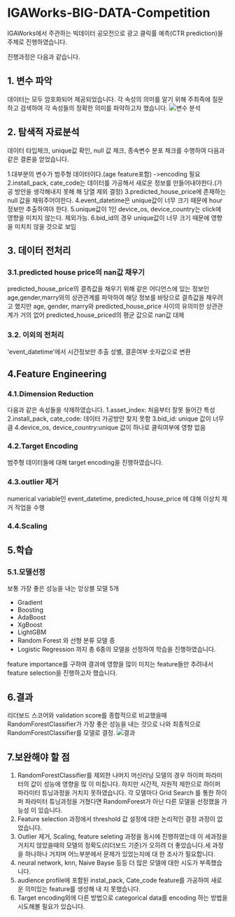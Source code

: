 # IGAWorks-BIG-DATA-Competition
IGAWorks에서 주관하는 빅데이터 공모전으로 광고 클릭률 예측(CTR prediction)을 주제로 진행하였습니다.

진행과정은 다음과 같습니다.

## 1. 변수 파악
데이터는 모두 암호화되어 제공되었습니다. 각 속성의 의미를 알기 위해 주최즉에 질문하고 검색하여 각 속성들의 정확한 의미를 파악하고자 했습니다.
![변수 분석](https://user-images.githubusercontent.com/46511190/118797440-8c85f200-b8d7-11eb-997b-64b9df857d73.jpg)

## 2. 탐색적 자료분석
데이터 타입체크, unique값 확인, null 값 체크, 종속변수 분포 체크를 수행하여 다음과 같은 결론을 얻었습니다.

1.대부분의 변수가 범주형 데이터이다.(age feature포함) ->encoding 필요
2.install_pack, cate_code는 데이터를 가공해서 새로운 정보를 만들어내야한다.(가공 방안을 생각해내지 못해 해
당열 제외 결정)
3.predicted_house_price에 존재하는 null 값을 채워주어야한다.
4.event_datetime은 unique값이 너무 크기 때문에 hour 정보만 추출하여야 한다.
5.unique값이 1인 device_os, device_country는 click에 영향을 미치지 않는다. 제외가능.
6.bid_id의 경우 unique값이 너무 크기 때문에 영향을 미치치 않을 것으로 보임

## 3. 데이터 전처리
### 3.1.predicted house price의 nan값 채우기
predicted_house_price의 결측값을 채우기 위해 같은 어디언스에 있는 정보인 age,gender,marry와의 상관관계를
파악하여 해당 정보를 바탕으로 결측값을 채우려고 했지만 age, gender, marry와 predicted_house_price 사이의 유의미한 상관관계가 거의 없어
predicted_house_priced의 평균 값으로 nan값 대체

### 3.2. 이외의 전처리
'event_datetime'에서 시간정보만 추출
성별, 결혼여부 숫자값으로 변환

## 4.Feature Engineering
### 4.1.Dimension Reduction
다음과 같은 속성들을 삭제하였습니다.
1.asset_index: 처음부터 잘못 들어간 특성
2.install_pack, cate_code: 데이터 가공방안 찾지 못함
3.bid_id: unique 값이 너무 큼
4.device_os, device_country:unique 값이 하나로 클릭여부에 영향 없음

### 4.2.Target Encoding
범주형 데이터들에 대해 target encoding을 진행하였습니다.

### 4.3.outlier 제거
numerical variable인 event_datetime, predicted_house_price 에 대해 이상치 제거 작업을 수행

### 4.4.Scaling

## 5.학습
### 5.1.모델선정
보통 가장 좋은 성능을 내는 앙상블 모델 5개
- Gradient
- Boosting
- AdaBoost
- XgBoost
- LightGBM
- Random Forest
와 선형 분류 모델 중 
- Logistic Regression
까지 총 6종의 모델을 선정하여 학습을 진행하였습니다.

feature importance를 구하여 결과에 영향을 많이 미치는 feature들만 추려내서 feature selection을 진행하고자 했습니다.

## 6.결과
리더보드 스코어와 validation score를 종합적으로 비교했을때 RandomForestClassifier가 가장 좋은 성능을 내는
것으로 나와 최종적으로 RandomForestClassifier를 모델로 결정.
![결과](https://user-images.githubusercontent.com/46511190/118797976-16ce5600-b8d8-11eb-8deb-d45c45e88042.png)



## 7.보완해야 할 점
1. RandomForestClassifier를 제외한 나머지 머신러닝 모델의 경우 하이퍼 파라미터의 값이 성능에 영향을 많
이 미칩니다. 하지만 시간적, 자원적 제한으로 하이퍼 파라미터 튜닝과정을 거치지 못하였습니다. 각 모델마다 Grid
Search 를 통한 하이퍼 파라미터 튜닝과정을 거쳤다면 RandomForest가 아닌 다른 모델을 선정했을 가능성
이 있습니다.
2. Feature selection 과정에서 threshold 값 설정에 대한 논리적인 결정 과정이 없었습니다.
3. Outlier 제거, Scaling, feature seleting 과정을 동시에 진행하였는데 이 세과정을 거치지 않았을때의 모델의
정확도(리더보드 기준)가 오히려 더 좋았습니다.세 과정을 하나하나 거치며 어느부분에서 문제가 있었는지에 대
한 조사가 필요합니다.
4. neural network, knn, Naive Bayse 등등 더 많은 모델에 대한 시도가 부족했습니다.
5. audience profile에 포함된 instal_pack, Cate_code feature를 가공하여 새로운 의미있는 feature를 생성해 내
지 못했습니다.
6. Target encoding외에 다른 방법으로 categorical data를 encoding 하는 방법을 시도해볼 필요가 있습니다.
